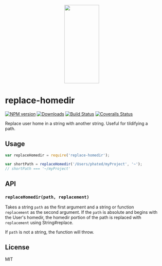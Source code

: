 <p align="center">
  <a href="https://gulpjs.com">
    <img height="257" width="114" src="https://raw.githubusercontent.com/gulpjs/artwork/master/gulp-2x.png">
  </a>
</p>

# replace-homedir

[![NPM version][npm-image]][npm-url] [![Downloads][downloads-image]][npm-url] [![Build Status][ci-image]][ci-url] [![Coveralls Status][coveralls-image]][coveralls-url]

Replace user home in a string with another string. Useful for tildifying a path.

## Usage

```js
var replaceHomedir = require('replace-homedir');

var shortPath = replaceHomedir('/Users/phated/myProject', '~');
// shortPath === '~/myProject'
```

## API

### `replaceHomedir(path, replacement)`

Takes a string `path` as the first argument and a string or function `replacement` as the second argument. If the `path` is absolute and begins with the User's homedir, the homedir portion of the path is replaced with `replacement` using String#replace.

If `path` is not a string, the function will throw.

## License

MIT


<!-- prettier-ignore-start -->
[downloads-image]: https://img.shields.io/npm/dm/replace-homedir.svg?style=flat-square
[npm-url]: https://www.npmjs.com/package/replace-homedir
[npm-image]: https://img.shields.io/npm/v/replace-homedir.svg?style=flat-square

[ci-url]: https://github.com/gulpjs/replace-homedir/actions?query=workflow:dev
[ci-image]: https://img.shields.io/github/workflow/status/gulpjs/replace-homedir/dev?style=flat-square

[coveralls-url]: https://coveralls.io/r/gulpjs/replace-homedir
[coveralls-image]: https://img.shields.io/coveralls/gulpjs/replace-homedir/master.svgstyle=flat-square
<!-- prettier-ignore-end -->
